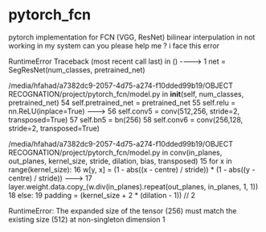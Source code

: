 # pytorch_fcn
pytorch implementation for FCN (VGG, ResNet)
bilinear interpulation in not working in my system can you please help me ? i face this error

RuntimeError                              Traceback (most recent call last)
<ipython-input-21-2f7d87ec6710> in <module>()
----> 1 net = SegResNet(num_classes, pretrained_net)

/media/hfahad/a7382dc9-2057-4d75-a274-f10dded99b19/OBJECT RECOGNATION/project/pytorch_fcn/model.py in __init__(self, num_classes, pretrained_net)
     54     self.pretrained_net = pretrained_net
     55     self.relu = nn.ReLU(inplace=True)
---> 56     self.conv5 = conv(512,256, stride=2, transposed=True)
     57     self.bn5 = bn(256)
     58     self.conv6 = conv(256,128, stride=2, transposed=True)

/media/hfahad/a7382dc9-2057-4d75-a274-f10dded99b19/OBJECT RECOGNATION/project/pytorch_fcn/model.py in conv(in_planes, out_planes, kernel_size, stride, dilation, bias, transposed)
     15       for x in range(kernel_size):
     16         w[y, x] = (1 - abs((x - centre) / stride)) * (1 - abs((y - centre) / stride))
---> 17     layer.weight.data.copy_(w.div(in_planes).repeat(out_planes, in_planes, 1, 1))
     18   else:
     19     padding = (kernel_size + 2 * (dilation - 1)) // 2

RuntimeError: The expanded size of the tensor (256) must match the existing size (512) at non-singleton dimension 1
